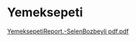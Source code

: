 # Yemeksepeti
[YemeksepetiReport.-SelenBozbeyli pdf.pdf](https://github.com/selenbozbeyli/Yemeksepeti/files/13992129/YemeksepetiReport.-SelenBozbeyli.pdf.pdf)
